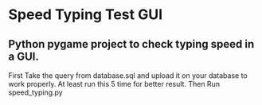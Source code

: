 # Speed Typing Test GUI
## Python pygame project to check typing speed in a GUI.

First Take the query from database.sql and upload it on your database to work properly.
At least run this 5 time for better result.
Then Run speed_typing.py

